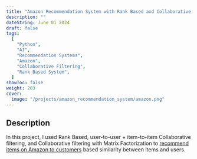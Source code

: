```yaml
---
title: "Amazon Recommendation System with Rank Based and Collaborative Filtering"
description: ""
dateString: June 01 2024
draft: false
tags:
  [
    "Python",
    "AI",
    "Recommendation Systems",
    "Amazon",
    "Collaborative Filtering",
    "Rank Based System",
  ]
showToc: false
weight: 203
cover:
  image: "/projects/amazon_recommendation_system/amazon.png"
---
```


<!-- ### 🔗 [Colab Notebook](https://colab.research.google.com/drive/1Q553uslYW3Ho6P1G46SOEDxOS_VmHXfJ) -->

## Description

In this project, I used Rank Based, user-to-user + item-to-item Collaborative filtering, and Collaborative filtering with Matrix Factorization to [recommend items on Amazon to customers](https://github.com/RJUNCC/Projects_Challenges/blob/main/Great_Learning_Projects/Amazon_Recommendation_Systems/Recommendation_Systems_Learner_Notebook_Full_Code.ipynb) based similarity between items and users.

<!-- ![Attention Mechanism](/projects/news_articles/Screenshot_1.png) -->
